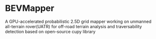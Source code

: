 # BEVMapper
A GPU-accelerated probabilistic 2.5D grid mapper working on unmanned all-terrain rover(UATR) for off-road terrain analysis and traversability detection based on open-source cupy library
